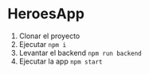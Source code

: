 # HeroesApp

1. Clonar el proyecto
2. Ejecutar ```npm i ```
3. Levantar el backend ```npm run backend```
4. Ejecutar la app ```npm start```


